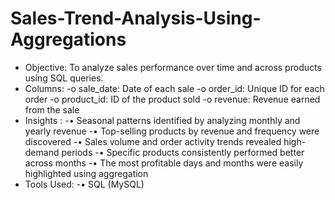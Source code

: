 # Sales-Trend-Analysis-Using-Aggregations
-	Objective: To analyze sales performance over time and across products using SQL queries.
-	Columns:
-o	sale_date: Date of each sale
-o	order_id: Unique ID for each order
-o	product_id: ID of the product sold
-o	revenue: Revenue earned from the sale
-	Insights :
-•	Seasonal patterns identified by analyzing monthly and yearly revenue
-•	Top-selling products by revenue and frequency were discovered
-•	Sales volume and order activity trends revealed high-demand periods
-•	Specific products consistently performed better across months
-•	The most profitable days and months were easily highlighted using aggregation
-	Tools Used:
-•	SQL (MySQL)

